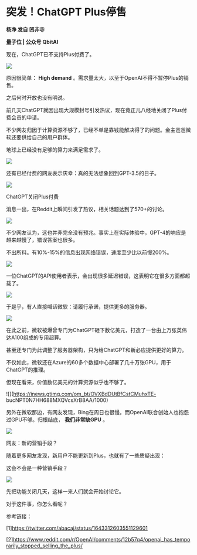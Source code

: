 # 突发！ChatGPT Plus停售

**杨净 发自 凹非寺**

**量子位 | 公众号 QbitAI**

现在，ChatGPT已不支持Plus付费了。

![](https://inews.gtimg.com/om_bt/Og2MPDmtreIKTFTfHAZ85PwMCp6wyDX9iNhXPRvYZAz34AA/1000)

原因很简单： **High demand** 。需求量太大，以至于OpenAI不得不暂停Plus的销售。

之后何时开放也没有明说。

前几天ChatGPT就因出现大规模封号引发热议，现在竟正儿八经地关闭了Plus付费会员的申请。

不少网友归因于计算资源不够了，已经不单是靠钱能解决得了的问题。金主爸爸微软还要供给自己的用户群体。

地球上已经没有足够的算力来满足需求了。

![](https://inews.gtimg.com/om_bt/Oz5cKAAeCGTRs9cRAPTg_Tai19FWwShmliIrZQBA_jeqcAA/1000)

还有已经付费的网友表示庆幸：真的无法想象回到GPT-3.5的日子。

![](https://inews.gtimg.com/om_bt/OMYKOrpNUC5JrijP1CLJO632iKNcbh2MI6q5Ky4JZB1J0AA/1000)

ChatGPT关闭Plus付费

消息一出，在Reddit上瞬间引发了热议，相关话题达到了570+的讨论。

![](https://inews.gtimg.com/om_bt/Ov0jr6XzMb_6Ic4ZLOvN0W-YlSnfnszfxzxFu2nuv0V_0AA/1000)

不少网友认为，这也并非完全没有预兆。事实上在实际体验中，GPT-4的响应是越来越慢了，错误答案也很多。

不出所料。有10%-15%的信息出现网络错误，速度至少比以前慢200%。

![](https://inews.gtimg.com/om_bt/OQROLr98hYh5EQNVQFbFYJliLAizmg4c7VrfI_vfSVQb4AA/1000)

一位ChatGPT的API使用者表示，会出现很多延迟错误，这表明它在很多方面都超载了。

![](https://inews.gtimg.com/om_bt/OanI0Be9kOAFTFPjiIKGYGytCDqiruML6KaU-N0MvIgj4AA/1000)

于是乎，有人直接喊话微软：请履行承诺，提供更多的服务器。

![](https://inews.gtimg.com/om_bt/OQ2nXSWWqGrWbbTu5NWIqX7z4MxQOvLLJFveqkTvVdaB4AA/1000)

在此之前，微软被爆曾专门为ChatGPT砸下数亿美元，打造了一台由上万张英伟达A100组成的专用超算。

甚至还专门为此调整了服务器架构，只为给ChatGPT和新必应提供更好的算力。

不仅如此，微软还在Azure的60多个数据中心部署了几十万张GPU，用于ChatGPT的推理。

但现在看来，价值数亿美元的计算资源似乎也不够了。

![](https://inews.gtimg.com/om_bt/OVXBdDUtBfCstCMuhxTE-
bucNPT0N7HH688MXQVcsXrB8AA/1000)

另外在微软那边，有网友发现，Bing在周日也很慢。而OpenAI联合创始人也抱怨过GPU不够。归根结底， **我们非常缺GPU** 。

![](https://inews.gtimg.com/om_bt/ONRmfQ9-F-unH1qmH5yQB9tVySaHghQel322nxjXRAdkMAA/1000)

网友：新的营销手段？

随着更多网友发现，新用户不能更新到Plus，也就有了一些质疑出现：

这会不会是一种营销手段？

![](https://inews.gtimg.com/om_bt/OODgAX7OClDY2lPMZe3nnRsyochQy6-YxEtGpplKI51p8AA/1000)

先把功能关闭几天，这样一来人们就会开始讨论它。

对于这件事，你怎么看呢？

参考链接：

[1]https://twitter.com/abacaj/status/1643312603551129601

[2]https://www.reddit.com/r/OpenAI/comments/12b57q4/openai_has_temporarily_stopped_selling_the_plus/

